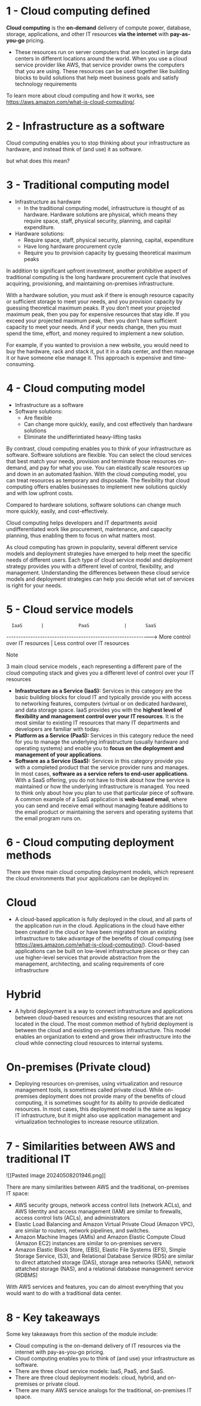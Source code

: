 # 1 - Cloud computing defined

**Cloud computing** is the **on-demand** delivery of compute power, database, storage, applications, and other IT resources **via the internet** with **pay-as-you-go** pricing.
- These resources run on server computers that are located in large data centers in different locations around the world. When you use a cloud service provider like AWS, that service provider owns the computers that you are using. These resources can be used together like building blocks to build solutions that help meet business goals and satisfy technology requirements

To learn more about cloud computing and how it works, see https://aws.amazon.com/what-is-cloud-computing/.

# 2 - Infrastructure as a software

Cloud computing enables you to stop thinking about your infrastructure as hardware, and instead think of (and use) it as software.

but what does this mean?

# 3 - Traditional computing model

- Infrastructure as hardware
    - In the traditional computing model, infrastructure is thought of as hardware. Hardware solutions are physical, which means they require space, staff, physical security, planning, and capital expenditure. 
- Hardware solutions:
    - Require space, staff, physical security, planning, capital, expenditure
    - Have long hardware procurement cycle
    - Require you to provision capacity by guessing theoretical maximum peaks

In addition to significant upfront investment, another prohibitive aspect of traditional computing is the long hardware procurement cycle that involves acquiring, provisioning, and maintaining on-premises infrastructure.

With a hardware solution, you must ask if there is enough resource capacity or sufficient storage to meet your needs, and you provision capacity by guessing theoretical maximum peaks. If you don’t meet your projected maximum peak, then you pay for expensive resources that stay idle. If you exceed your projected maximum peak, then you don’t have sufficient capacity to meet your needs. And if your needs change, then you must spend the time, effort, and money required to implement a new solution.

For example, if you wanted to provision a new website, you would need to buy the hardware, rack and stack it, put it in a data center, and then manage it or have someone else manage it. This approach is expensive and time-consuming.

# 4 - Cloud computing model

- Infrastructure as a software
- Software solutions:
    - Are flexible
    - Can change more quickly, easily, and cost effectively than hardware solutions
    - Eliminate the undifferintiated heavy-lifting tasks

By contrast, cloud computing enables you to think of your infrastructure as software. Software solutions are flexible. You can select the cloud services that best match your needs, provision and terminate those resources on-demand, and pay for what you use. You can elastically scale resources up and down in an automated fashion. With the cloud computing model, you can treat resources as temporary and disposable. The flexibility that cloud computing offers enables businesses to implement new solutions quickly and with low upfront costs. 

Compared to hardware solutions, software solutions can change much more quickly, easily, and cost-effectively.

Cloud computing helps developers and IT departments avoid undifferentiated work like procurement, maintenance, and capacity planning, thus enabling them to focus on what matters most.

As cloud computing has grown in popularity, several different service models and deployment strategies have emerged to help meet the specific needs of different users. Each type of cloud service model and deployment strategy provides you with a different level of control, flexibility, and management. Understanding the differences between these cloud service models and deployment strategies can help you decide what set of services is right for your needs.

# 5 - Cloud service models

      IaaS       |             PaaS             |       SaaS
------------------------------------------------------------>
More control over IT resources  | Less control over IT resources


> [!NOTE]
> 3 main cloud service models , each representing a different pare of the cloud computing stack and gives you a different level of control over your IT resources

- **Infrastructure as a Service (IaaS):** Services in this category are the basic building blocks for cloud IT and typically provide you with access to networking features, computers (virtual or on dedicated hardware), and data storage space. IaaS provides you with the **highest level of flexibility and management control over your IT resources**. It is the most similar to existing IT resources that many IT departments and developers are familiar with today.
- **Platform as a Service (PaaS):** Services in this category reduce the need for you to manage the underlying infrastructure (usually hardware and operating systems) and enable you to **focus on the deployment and management of your applications**. 
- **Software as a Service (SaaS):** Services in this category provide you with a completed product that the service provider runs and manages. In most cases, **software as a service refers to end-user applications**. With a SaaS offering, you do not have to think about how the service is maintained or how the underlying infrastructure is managed. You need to think only about how you plan to use that particular piece of software. A common example of a SaaS application is **web-based email**, where you can send and receive email without managing feature additions to the email product or maintaining the servers and operating systems that the email program runs on.

# 6 - Cloud computing deployment methods

There are three main cloud computing deployment models, which represent the cloud environments that your applications can be deployed in:

# Cloud
- A cloud-based application is fully deployed in the cloud, and all parts of the application run in the cloud. Applications in the cloud have either been created in the cloud or have been migrated from an existing infrastructure to take advantage of the benefits of cloud computing (see https://aws.amazon.com/what-is-cloud-computing/). Cloud-based applications can be built on low-level infrastructure pieces or they can use higher-level services that provide abstraction from the management, architecting, and scaling requirements of core infrastructure

# Hybrid
- A hybrid deployment is a way to connect infrastructure and applications between cloud-based resources and existing resources that are not located in the cloud. The most common method of hybrid deployment is between the cloud and existing on-premises infrastructure. This model enables an organization to extend and grow their infrastructure into the cloud while connecting cloud resources to internal systems. 

# On-premises (Private cloud)
- Deploying resources on-premises, using virtualization and resource management tools, is sometimes called private cloud. While on-premises deployment does not provide many of the benefits of cloud computing, it is sometimes sought for its ability to provide dedicated resources. In most cases, this deployment model is the same as legacy IT infrastructure, but it might also use application management and virtualization technologies to increase resource utilization.
# 7 - Similarities between AWS and traditional IT

![[Pasted image 20240508201946.png]]

There are many similarities between AWS and the traditional, on-premises IT space:
- AWS security groups, network access control lists (network ACLs), and AWS Identity and access management (IAM) are similar to firewalls, access control lists (ACLs), and administrators
- Elastic Load Balancing and Amazon Virtual Private Cloud (Amazon VPC), are similar to routers, network pipelines, and switches.
- Amazon Machine Images (AMIs) and Amazon Elastic Compute Cloud (Amazon EC2) instances are similar to on-premises servers
- Amazon Elastic Block Store, (EBS), Elastic File Systems (EFS), Simple Storage Service, (S3), and Relational Database Service (RDS) are similar to direct attatched storage (DAS), storage area networks (SAN), network attatched storage (NAS), and a relational database management service (RDBMS)

With AWS services and features, you can do almost everything that you would want to do with a traditional data center.

# 8 - Key takeaways

Some key takeaways from this section of the module include:
- Cloud computing is the on-demand delivery of IT resources via the internet with pay-as-you-go pricing.
- Cloud computing enables you to think of (and use) your infrastructure as software.
- There are three cloud service models: IaaS, PaaS, and SaaS.
- There are three cloud deployment models: cloud, hybrid, and on-premises or private cloud.
- There are many AWS service analogs for the traditional, on-premises IT space.

